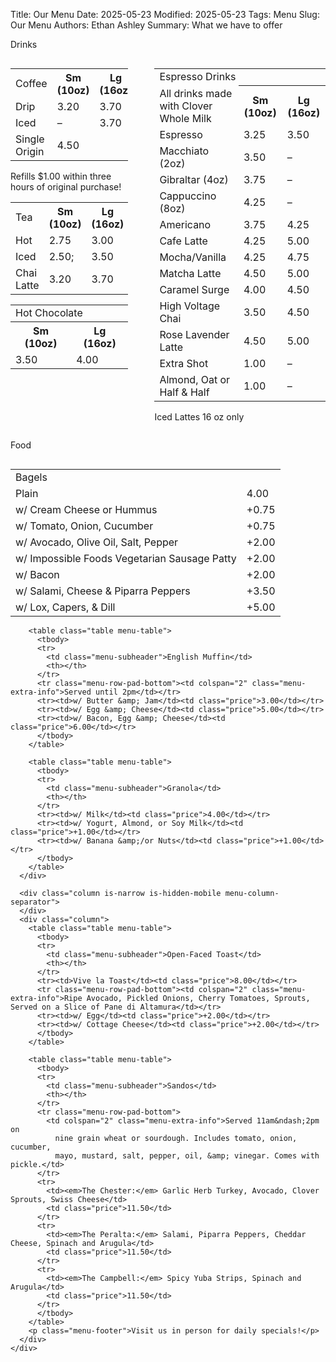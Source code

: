 Title: Our Menu
Date: 2025-05-23
Modified: 2025-05-23
Tags: Menu
Slug: Our Menu
Authors: Ethan Ashley
Summary: What we have to offer


<!-- Drinks -->
<div class="box menu-section-wrapper">
  <div class="menu-section">
    <p class="menu-header bolt-icon-before bolt-icon-after">Drinks</p>
    <div class="columns">
      <div class="column">
        <table class="table menu-table">
          <tbody>
          <tr>
            <td class="menu-subheader">Coffee</td>
            <th>Sm (10oz)</th>
            <th>Lg (16oz)</th>
          </tr>
          <tr><td>Drip</td><td class="price">3.20</td><td class="price">3.70</td></tr>
          <tr><td>Iced</td><td class="price">&ndash;</td><td class="price">3.70</td></tr>
          <tr><td class="bolt-icon-after">Single Origin</td><td class="price">4.50</td><td class="price"></td></tr>
          </tbody>
        </table>
        <p class="menu-footer bolt-icon-before">Refills <span class="price">$1.00</span> within three hours of original purchase!</p>
        <table class="table menu-table">
          <tbody>
          <tr>
            <td class="menu-subheader">Tea</td>
            <th>Sm (10oz)</th>
            <th>Lg (16oz)</th>
          </tr>
          <tr><td>Hot</td><td class="price">2.75</td><td class="price">3.00</td></tr>
          <tr><td>Iced</td><td class="price">2.50;</td><td class="price">3.50</td></tr>
          <tr><td>Chai Latte</td><td class="price">3.20</td><td class="price">3.70</td></tr>
          </tbody>
        </table>
        <table class="table menu-table">
          <tbody>
          <tr>
            <td colspan="2" class="menu-subheader">Hot Chocolate</td>
          </tr>
          <tr>
            <th>Sm (10oz)</th>
            <th>Lg (16oz)</th>
          </tr>
          <tr>
            <td class="price">3.50</td>
            <td class="price">4.00</td>
          </tr>
          </tbody>
        </table>
      </div>
      <div class="column is-narrow is-hidden-mobile menu-column-separator">
      </div>
      <div class="column">
        <table class="table menu-table">
          <tbody>
          <tr><td colspan="3" class="menu-subheader">Espresso Drinks</td></tr>
          <tr>
            <td class="menu-extra-info">All drinks made with Clover Whole Milk</td>
            <th>Sm (10oz)</th>
            <th>Lg (16oz)</th>
          </tr>
          <tr><td>Espresso</td><td class="price">3.25</td><td class="price">3.50</td></tr>
          <tr><td>Macchiato (2oz)</td><td class="price">3.50</td><td class="price">&ndash;</td></tr>
          <tr><td>Gibraltar (4oz)</td><td class="price">3.75</td><td class="price">&ndash;</td></tr>
          <tr><td>Cappuccino (8oz)</td><td class="price">4.25</td><td class="price">&ndash;</td></tr>
          <tr><td>Americano</td><td class="price">3.75</td><td class="price">4.25</td></tr>
          <tr><td>Cafe Latte</td><td class="price">4.25</td><td class="price">5.00</td></tr>
          <tr><td>Mocha/Vanilla</td><td class="price">4.25</td><td class="price">4.75</td></tr>
          <tr><td>Matcha Latte</td><td class="price">4.50</td><td class="price">5.00</td></tr>
          <tr><td>Caramel Surge</td><td class="price">4.00</td><td class="price">4.50</td></tr>
          <tr><td>High Voltage Chai</td><td class="price">3.50</td><td class="price">4.50</td></tr>
          <tr><td>Rose Lavender Latte</td><td class="price">4.50</td><td class="price">5.00</td></tr>
          <tr><td>Extra Shot</td><td class="price">1.00</td><td class="price">&ndash;</td></tr>
          <tr><td>Almond, Oat or Half &amp; Half</td><td class="price">1.00</td><td class="price">&ndash;</td></tr>
          </tbody>
        </table>
        <p class="menu-footer bolt-icon-before">Iced Lattes 16 oz only</p>
      </div>
    </div>
  </div>
</div>

<!-- Food -->
<div class="box menu-section-wrapper">
  <div class="menu-section">
    <p class="menu-header bolt-icon-before bolt-icon-after">Food</p>
    <div class="columns">
      <div class="column">
        <table class="table menu-table">
          <tbody>
          <tr>
            <td class="menu-subheader">Bagels</td>
            <th></th>
          </tr>
          <tr><td>Plain</td><td class="price">4.00</td></tr>
          <tr><td>w/ Cream Cheese or Hummus</td><td class="price">+0.75</td></tr>
          <tr><td>w/ Tomato, Onion, Cucumber</td><td class="price">+0.75</td></tr>
          <tr><td>w/ Avocado, Olive Oil, Salt, Pepper</td><td class="price">+2.00</td></tr>
          <tr><td>w/ Impossible Foods Vegetarian Sausage Patty</td><td class="price">+2.00</td></tr>
          <tr><td>w/ Bacon</td><td class="price">+2.00</td></tr>
          <tr><td>w/ Salami, Cheese &amp; Piparra Peppers</td><td class="price">+3.50</td></tr>
          <tr><td>w/ Lox, Capers, &amp; Dill</td><td class="price">+5.00</td></tr>
          </tbody>
        </table>

        <table class="table menu-table">
          <tbody>
          <tr>
            <td class="menu-subheader">English Muffin</td>
            <th></th>
          </tr>
          <tr class="menu-row-pad-bottom"><td colspan="2" class="menu-extra-info">Served until 2pm</td></tr>
          <tr><td>w/ Butter &amp; Jam</td><td class="price">3.00</td></tr>
          <tr><td>w/ Egg &amp; Cheese</td><td class="price">5.00</td></tr>
          <tr><td>w/ Bacon, Egg &amp; Cheese</td><td class="price">6.00</td></tr>
          </tbody>
        </table>

        <table class="table menu-table">
          <tbody>
          <tr>
            <td class="menu-subheader">Granola</td>
            <th></th>
          </tr>
          <tr><td>w/ Milk</td><td class="price">4.00</td></tr>
          <tr><td>w/ Yogurt, Almond, or Soy Milk</td><td class="price">+1.00</td></tr>
          <tr><td>w/ Banana &amp;/or Nuts</td><td class="price">+1.00</td></tr>
          </tbody>
        </table>
      </div>

      <div class="column is-narrow is-hidden-mobile menu-column-separator">
      </div>
      <div class="column">
        <table class="table menu-table">
          <tbody>
          <tr>
            <td class="menu-subheader">Open-Faced Toast</td>
            <th></th>
          </tr>
          <tr><td>Vive la Toast</td><td class="price">8.00</td></tr>
          <tr class="menu-row-pad-bottom"><td colspan="2" class="menu-extra-info">Ripe Avocado, Pickled Onions, Cherry Tomatoes, Sprouts, Served on a Slice of Pane di Altamura</td></tr>
          <tr><td>w/ Egg</td><td class="price">+2.00</td></tr>
          <tr><td>w/ Cottage Cheese</td><td class="price">+2.00</td></tr>
          </tbody>
        </table>

        <table class="table menu-table">
          <tbody>
          <tr>
            <td class="menu-subheader">Sandos</td>
            <th></th>
          </tr>
          <tr class="menu-row-pad-bottom">
            <td colspan="2" class="menu-extra-info">Served 11am&ndash;2pm on
              nine grain wheat or sourdough. Includes tomato, onion, cucumber,
              mayo, mustard, salt, pepper, oil, &amp; vinegar. Comes with pickle.</td>
          </tr>
          <tr>
            <td><em>The Chester:</em> Garlic Herb Turkey, Avocado, Clover Sprouts, Swiss Cheese</td>
            <td class="price">11.50</td>
          </tr>
          <tr>
            <td><em>The Peralta:</em> Salami, Piparra Peppers, Cheddar Cheese, Spinach and Arugula</td>
            <td class="price">11.50</td>
          </tr>
          <tr>
            <td><em>The Campbell:</em> Spicy Yuba Strips, Spinach and Arugula</td>
            <td class="price">11.50</td>
          </tr>
          </tbody>
        </table>
        <p class="menu-footer">Visit us in person for daily specials!</p>
      </div>
    </div>
  </div>
</div>
